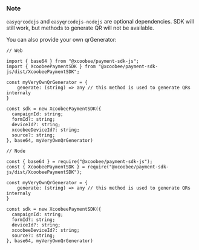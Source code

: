 ### Note

`easyqrcodejs` and `easyqrcodejs-nodejs` are optional dependencies. SDK will still work, but methods to generate QR will not be available.

You can also provide your own qrGenerator:

```
// Web

import { base64 } from "@xcoobee/payment-sdk-js";
import { XcoobeePaymentSDK } from "@xcoobee/payment-sdk-js/dist/XcoobeePaymentSDK";

const myVeryOwnQrGenerator = {
    generate: (string) => any // this method is used to generate QRs internaly
}

const sdk = new XcoobeePaymentSDK({
  campaignId: string;
  formId?: string;
  deviceId?: string;
  xcoobeeDeviceId?: string;
  source?: string;
}, base64, myVeryOwnQrGenerator)
```

```
// Node

const { base64 } = require("@xcoobee/payment-sdk-js");
const { XcoobeePaymentSDK } = require("@xcoobee/payment-sdk-js/dist/XcoobeePaymentSDK");

const myVeryOwnQrGenerator = {
    generate: (string) => any // this method is used to generate QRs internaly
}

const sdk = new XcoobeePaymentSDK({
  campaignId: string;
  formId?: string;
  deviceId?: string;
  xcoobeeDeviceId?: string;
  source?: string;
}, base64, myVeryOwnQrGenerator)
```
